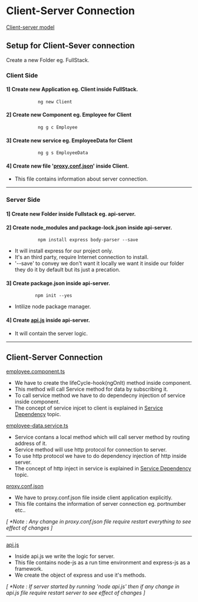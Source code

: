 # Client-Server Connection 

[Client-server model](https://www.geeksforgeeks.org/client-server-model/)

## Setup for Client-Sever connection 

Create a new Folder eg. FullStack.

### Client Side

#### 1] Create new Application eg. Client inside FullStack.
                ng new Client
        
#### 2] Create new Component eg. Employee for Client
                ng g c Employee

#### 3] Create new service eg. EmployeeData for Client
                ng g s EmployeeData
        
#### 4] Create new file '[proxy.conf.json](https://github.com/Girish-GAP/Angular/blob/main/Server%26Client/proxy.conf.json)' inside Client.

- This file contains information about server connection.

-------------------------------------------------------------------------
### Server Side 

#### 1] Create new Folder inside Fullstack eg. api-server.
#### 2] Create node_modules and package-lock.json inside api-server.
                npm install express body-parser --save

- It will install express for our project only.
- It's an third party, require Internet connection to install.
- '--save' to convey we don't want it locally we want it inside our folder they do it by default but its just a precation.

#### 3] Create package.json inside api-server.
               npm init --yes
              
- Intilize node package manager.

#### 4] Create [api.js](https://github.com/Girish-GAP/Angular/blob/main/Server%26Client/server-api/api.js) inside api-server.
- It will contain the server logic.

--------------------------------------------------------------

## Client-Server Connection

[employee.component.ts](https://github.com/Girish-GAP/Angular/blob/main/Server%26Client/src_Client/app/employee/employee.component.ts) 
- We have to create the lifeCycle-hook(ngOnIt) method inside component.
- This method will call Service method for data by subscribing it.
- To call service method we have to do dependecny injection of service inside component.
- The concept of service injcet to client is explained in [Service Dependency](https://github.com/Girish-GAP/Angular/tree/main/Service_Dependancy/ServiceWithJsonData/src_Dynamic_Service) topic.

[employee-data.service.ts](https://github.com/Girish-GAP/Angular/blob/main/Server%26Client/src_Client/app/employee-data.service.ts)
- Service contans a local method which will call server method by routing address of it.
- Service method will use http protocol for connection to server.
- To use http protocol we have to do dependency injection of http inside server.
- The concept of http inject in service is explained in [Service Dependency](https://github.com/Girish-GAP/Angular/tree/main/Service_Dependancy/ServiceWithJsonData/src_Dynamic_Service) topic.

[proxy.conf.json](https://github.com/Girish-GAP/Angular/blob/main/Server%26Client/proxy.conf.json)
- We have to proxy.conf.json file inside client application explicitly.
- This file contains the information of server connection eg. portnumber etc..

<em> [ *Note : Any change in proxy.conf.json file require restart everything to see effect of changes ] </em>

--------------------------------------------------

[api.js](https://github.com/Girish-GAP/Angular/blob/main/Server%26Client/server-api/api.js)
- Inside api.js we write the logic for server.
- This file contains node-js as a run time environment and express-js as a framework.
- We create the object of express and use it's methods.

<em>[ *Note : If server started by running 'node api.js' then if any change in api.js file require restart server to see effect of changes ]</em>

